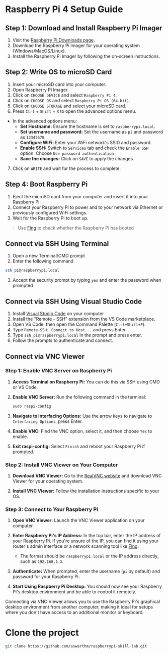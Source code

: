 
# Raspberry Pi 4 Setup Guide

## Step 1: Download and Install Raspberry Pi Imager

1. Visit the [Raspberry Pi Downloads page](https://www.raspberrypi.org/software/).
2. Download the Raspberry Pi Imager for your operating system (Windows/MacOS/Linux).
3. Install the Raspberry Pi Imager by following the on-screen instructions.

## Step 2: Write OS to microSD Card

1. Insert your microSD card into your computer.
2. Open Raspberry Pi Imager.
3. Click on `CHOOSE DEVICE` and select `Raspberry Pi 4`.
4. Click on `CHOOSE OS` and select `Raspberry Pi OS (64-bit)`.
5. Click on `CHOOSE STORAGE` and select your microSD card.
6. Press `Ctrl` + `Shift` + `X` to open the advanced options menu.
- In the advanced options menu:
  - **Set Hostname:** Ensure the hostname is set to `raspberrypi.local`.
  - **Set username and password:** Set the username as `pi` and password as `12345678`.
  - **Configure WiFi:** Enter your WiFi network's SSID and password.
  - **Enable SSH:** Switch to `Services` tab and check the `Enable SSH` option. Choose `Use password authentication`
  - **Save the changes:** Click on `SAVE` to apply the changes

7. Click on `WRITE` and wait for the process to complete.


## Step 4: Boot Raspberry Pi

1. Eject the microSD card from your computer and insert it into your Raspberry Pi.
2. Connect your Raspberry Pi to power and to your network via Ethernet or previously configured WiFi settings.
3. Wait for the Raspberry Pi to boot up.
> Use [Fing](https://www.fing.com/fing-desktop/) to check whether the Raspberry Pi has booted

## Connect via SSH Using Terminal

1. Open a new Terminal/CMD prompt
2. Enter the following command
```bash
ssh pi@raspberrypi.local
```
3. Accept the security prompt by typing `yes` and enter the password when prompted

## Connect via SSH Using Visual Studio Code

1. Install [Visual Studio Code](https://code.visualstudio.com/download) on your computer
2. Install the "Remote - SSH" extension from the VS Code marketplace.
3. Open VS Code, then open the Command Palette (`Ctrl+Shift+P`).
4. Type `Remote-SSH: Connect to Host...` and press Enter.
5. Type `ssh pi@raspberrypi.local` in the prompt and press enter.
6. Follow the prompts to authenticate and connect.

## Connect via VNC Viewer

### Step 1: Enable VNC Server on Raspberry Pi

1. **Access Terminal on Raspberry Pi:** You can do this via SSH using CMD or VS Code.

2. **Enable VNC Server:** Run the following command in the terminal:

   ```bash
   sudo raspi-config
   ```

3. **Navigate to Interfacing Options:** Use the arrow keys to navigate to `Interfacing Options`, press Enter.

4. **Enable VNC:** Find the VNC option, select it, and then choose `Yes` to enable.

5. **Exit raspi-config:** Select `Finish` and reboot your Raspberry Pi if prompted.

### Step 2: Install VNC Viewer on Your Computer

1. **Download VNC Viewer:** Go to the [RealVNC website](https://www.realvnc.com/en/connect/download/viewer/) and download VNC Viewer for your operating system.

2. **Install VNC Viewer:** Follow the installation instructions specific to your OS.

### Step 3: Connect to Your Raspberry Pi

1. **Open VNC Viewer:** Launch the VNC Viewer application on your computer.

2. **Enter Raspberry Pi's IP Address:** In the top bar, enter the IP address of your Raspberry Pi. If you're unsure of the IP, you can find it using your router's admin interface or a network scanning tool like [Fing](https://www.fing.com/fing-desktop/).

   - The format should be `raspberrypi.local` or the IP address directly, such as `192.168.1.X`.

3. **Authenticate:** When prompted, enter the username (`pi` by default) and password for your Raspberry Pi.

4. **Start Using Raspberry Pi Desktop:** You should now see your Raspberry Pi's desktop environment and be able to control it remotely.

Connecting via VNC Viewer allows you to use the Raspberry Pi's graphical desktop environment from another computer, making it ideal for setups where you don't have access to an additional monitor or keyboard.

# Clone the project

```bash
git clone https://github.com/aswarthm/raspberrypi-skill-lab.git
```
